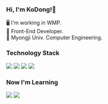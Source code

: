 ### Hi, I'm KoDong!👋

🖥 I'm working in WMP. <br />
🌱 Front-End Developer. <br />
🔭 Myongji Univ. Computer Engineering. <br />

### Technology Stack <br />
<div>
<img src="https://shields.io/badge/Javascript-F7DF1E?logo=JavaScript&logoColor=black" />
<img src="https://shields.io/badge/React-3498DB?logo=react&logoColor=white" />
<img src="https://shields.io/badge/Redux-593D88?logo=redux&logoColor=white" />
<img src="https://shields.io/badge/TypeScript-3178C6?logo=TypeScript&logoColor=FFF" />
</div>

### Now I'm Learning <br />
<div>
<img src="https://img.shields.io/badge/Spring-6DB33F?logo=spring&logoColor=white" />
<img src="https://img.shields.io/badge/Kotlin-7F52FF?logo=Kotlin&logoColor=white" />
